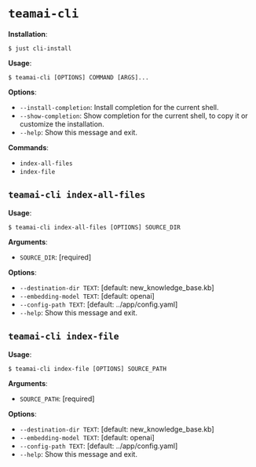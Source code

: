 # `teamai-cli`

**Installation**:
```console
$ just cli-install
```

**Usage**:

```console
$ teamai-cli [OPTIONS] COMMAND [ARGS]...
```

**Options**:

* `--install-completion`: Install completion for the current shell.
* `--show-completion`: Show completion for the current shell, to copy it or customize the installation.
* `--help`: Show this message and exit.

**Commands**:

* `index-all-files`
* `index-file`

## `teamai-cli index-all-files`

**Usage**:

```console
$ teamai-cli index-all-files [OPTIONS] SOURCE_DIR
```

**Arguments**:

* `SOURCE_DIR`: [required]

**Options**:

* `--destination-dir TEXT`: [default: new_knowledge_base.kb]
* `--embedding-model TEXT`: [default: openai]
* `--config-path TEXT`: [default: ../app/config.yaml]
* `--help`: Show this message and exit.

## `teamai-cli index-file`

**Usage**:

```console
$ teamai-cli index-file [OPTIONS] SOURCE_PATH
```

**Arguments**:

* `SOURCE_PATH`: [required]

**Options**:

* `--destination-dir TEXT`: [default: new_knowledge_base.kb]
* `--embedding-model TEXT`: [default: openai]
* `--config-path TEXT`: [default: ../app/config.yaml]
* `--help`: Show this message and exit.
